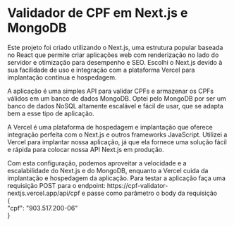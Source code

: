 <!DOCTYPE html>
<html lang="pt">
<head>
    <meta charset="UTF-8">
    <meta name="viewport" content="width=device-width, initial-scale=1.0">
</head>
<body>
    <h1>Validador de CPF em Next.js e MongoDB</h1>
    <p>
        Este projeto foi criado utilizando o Next.js, uma estrutura popular baseada no React que permite criar aplicações web com renderização no lado do servidor e otimização para desempenho e SEO. Escolhi o Next.js devido à sua facilidade de uso e integração com a plataforma Vercel para implantação contínua e hospedagem.
    </p>
    <p>
        A aplicação é uma simples API para validar CPFs e armazenar os CPFs válidos em um banco de dados MongoDB. Optei pelo MongoDB por ser um banco de dados NoSQL altamente escalável e fácil de usar, que se adapta bem a esse tipo de aplicação.
    </p>
    <p>
        A Vercel é uma plataforma de hospedagem e implantação que oferece integração perfeita com o Next.js e outros frameworks JavaScript. Utilizei a Vercel para implantar nossa aplicação, já que ela fornece uma solução fácil e rápida para colocar nossa API Next.js em produção.
    </p>
    <p>
        Com esta configuração, podemos aproveitar a velocidade e a escalabilidade do Next.js e do MongoDB, enquanto a Vercel cuida da implantação e hospedagem da aplicação. Para testar a aplicação faça uma requisição POST para o endpoint: https://cpf-validator-nextjs.vercel.app/api/cpf e passe como parâmetro o body da requisição
        <br>
{ <br>
  "cpf": "903.517.200-06" <br>
}<br>
    </p>
</body>
</html>
